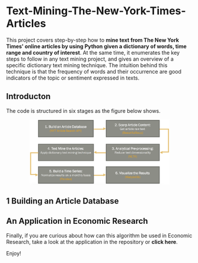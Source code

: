 # Text-Mining-The-New-York-Times-Articles

This project covers step-by-step how to **mine text from The New York Times' online articles by using Python given a dictionary of words, time range and country of interest**. At the same time, it enumerates the key steps to follow in any text mining project, and gives an overview of a specific dictionary text mining technique. The intuition behind this technique is that the frequency of words and their occurrence are good indicators of the topic or sentiment expressed in texts.

## Introducton 

The code is structured in six stages as the figure below shows.

<p align="center">
  <img src = "Algorithm.png" height = "75%" width = "75%">
</p>

## 1 Building an Article Database



## An Application in Economic Research

Finally, if you are curious about how can this algorithm be used in Economic Research, take a look at the application in the repository or **click here**.

Enjoy!

